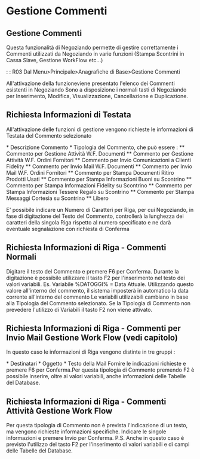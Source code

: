 # Gestione Commenti

## Gestione Commenti

Questa funzionalità di Negoziando permette di gestire correttamente i Commenti utilizzati da Negoziando in varie funzioni (Stampa Scontrini in Cassa Slave, Gestione WorkFlow etc...)

 :  : R03 Dal Menu>Principale>Anagrafiche di Base>Gestione Commenti

All'attivazione della funzioneviene presentato l'elenco dei Commenti esistenti in Negoziando
Sono a disposizione i normali tasti di Negoziando per Inserimento, Modifica, Visualizzazione, Cancellazione e Duplicazione.

## Richiesta Informazioni di Testata

All'attivazione delle funzioni di gestione vengono richieste le informazioni di Testata del Commento selezionato

 \* Descrizione Commento
 \* Tipologia del Commento, che può essere : 
 \*\* Commento per Gestione Attività W.F. Documenti
 \*\* Commento per Gestione Attività W.F. Ordini Fornitori
 \*\* Commento per Invio Comunicazioni a Clienti Fidelity
 \*\* Commento per Invio Mail W.F. Documenti
 \*\* Commento per Invio Mail W.F. Ordini Fornitori
 \*\* Commento per Stampa Documenti Ritiro Prodotti Usati
 \*\* Commento per Stampa Informazioni Buoni su Scontrino
 \*\* Commento per Stampa Informazioni Fidelity su Scontrino
 \*\* Commento per Stampa Informazioni Tessere Regalo su Scontrino
 \*\* Commento per Stampa Messaggi Cortesia su Scontrino
 \*\* Libero

E' possibile indicare un Numero di Caratteri per Riga, per cui Negoziando, in fase di digitazione del Testo del Commento, controllerà la lunghezza dei caratteri della singola Riga rispetto al numero specificato e ne darà eventuale segnalazione con richiesta di Conferma

## Richiesta Informazioni di Riga - Commenti Normali

Digitare il testo del Commento e premere F6 per Conferma. Durante la digitazione è possibile utilizzare il tasto F2 per l'inserimento nel testo dei valori variabili.
Es. Variabile %DATOGGI% = Data Attuale. Utilizzando questo valore all'interno del commento, il sistema imposterà in automatico la data corrente all'interno del commento
Le variabili utilizzabili cambiano in base alla Tipologia del Commento selezionato. Se la Tipologia di Commento non prevedere l'utilizzo di Variabili il tasto F2 non viene attivato.

## Richiesta Informazioni di Riga - Commenti per Invio Mail Gestione Work Flow (vedi capitolo)

In questo caso le informazioni di Riga vengono distinte in tre gruppi : 

 \* Destinatari
 \* Oggetto
 \* Testo della Mail
Fornire le indicazioni richieste e premere F6 per Conferma.Per questa tipologia di Commento premendo F2 è possibile inserire, oltre ai valori variabili, anche informazioni delle Tabelle del Database.

## Richiesta Informazioni di Riga - Commenti Attività Gestione Work Flow

Per questa tipologia di Commento non è prevista l'indicazione di un testo, ma vengono richieste informazioni specifiche.
Indicare le singole informazioni e premere Invio per Conferma.
P.S. Anche in questo caso è previsto l'utilizzo del tasto F2 per l'inserimento di valori variabili e di campi delle Tabelle del Database.
